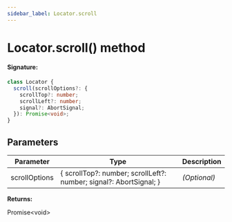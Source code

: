 ```yaml
---
sidebar_label: Locator.scroll
---
```


# Locator.scroll() method

#### Signature:

```typescript
class Locator {
  scroll(scrollOptions?: {
    scrollTop?: number;
    scrollLeft?: number;
    signal?: AbortSignal;
  }): Promise<void>;
}
```

## Parameters

| Parameter     | Type                                                               | Description  |
| ------------- | ------------------------------------------------------------------ | ------------ |
| scrollOptions | { scrollTop?: number; scrollLeft?: number; signal?: AbortSignal; } | _(Optional)_ |

**Returns:**

Promise&lt;void&gt;
